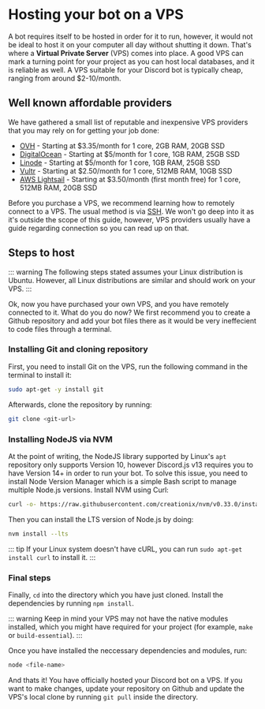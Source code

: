 # Hosting your bot on a VPS

A bot requires itself to be hosted in order for it to run, however, it would not be ideal to host it on your computer all day without shutting it down. That's where a **Virtual Private Server** (VPS) comes into place. A good VPS can mark a turning point for your project as you can host local databases, and it is reliable as well. A VPS suitable for your Discord bot is typically cheap, ranging from around $2-10/month.

## Well known affordable providers

We have gathered a small list of reputable and inexpensive VPS providers that you may rely on for getting your job done:
* [OVH](https://www.ovh.com/us/vps/) - Starting at $3.35/month for 1 core, 2GB RAM, 20GB SSD
* [DigitalOcean](https://www.digitalocean.com/) - Starting at $5/month for 1 core, 1GB RAM, 25GB SSD
* [Linode](https://www.linode.com/) - Starting at $5/month for 1 core, 1GB RAM, 25GB SSD
* [Vultr](https://www.vultr.com/) - Starting at $2.50/month for 1 core, 512MB RAM, 10GB SSD
* [AWS Lightsail](https://amazonlightsail.com/) - Starting at $3.50/month (first month free) for 1 core, 512MB RAM, 20GB SSD

Before you purchase a VPS, we recommend learning how to remotely connect to a VPS. The usual method is via [SSH](https://en.wikipedia.org/wiki/Secure_Shell_Protocol). We won't go deep into it as it's outside the scope of this guide, however, VPS providers usually have a guide regarding connection so you can read up on that.

## Steps to host

::: warning
The following steps stated assumes your Linux distribution is Ubuntu. However, all Linux distributions are similar and should work on your VPS.
:::

Ok, now you have purchased your own VPS, and you have remotely connected to it. What do you do now? We first recommend you to create a Github repository and add your bot files there as it would be very ineffecient to code files through a terminal.

### Installing Git and cloning repository

First, you need to install Git on the VPS, run the following command in the terminal to install it:

```bash
sudo apt-get -y install git
```
Afterwards, clone the repository by running:

```bash
git clone <git-url>
```

### Installing NodeJS via NVM

At the point of writing, the NodeJS library supported by Linux's `apt` repository only supports Version 10, however Discord.js v13 requires you to have Version 14+ in order to run your bot. To solve this issue, you need to install Node Version Manager which is a simple Bash script to manage multiple Node.js versions. Install NVM using Curl:

```bash
curl -o- https://raw.githubusercontent.com/creationix/nvm/v0.33.0/install.sh | bash
```
Then you can install the LTS version of Node.js by doing:

```bash
nvm install --lts
```

::: tip
If your Linux system doesn't have cURL, you can run `sudo apt-get install curl` to install it.
:::

### Final steps

Finally, `cd` into the directory which you have just cloned. Install the dependencies by running `npm install`.

::: warning
Keep in mind your VPS may not have the native modules installed, which you might have required for your project (for example, `make` or `build-essential`).
:::

Once you have installed the neccessary dependencies and modules, run:

```bash
node <file-name>
```

And thats it! You have officially hosted your Discord bot on a VPS. If you want to make changes, update your repository on Github and update the VPS's local clone by running `git pull` inside the directory.
